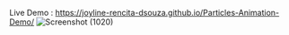 Live Demo :  https://joyline-rencita-dsouza.github.io/Particles-Animation-Demo/
![Screenshot (1020)](https://github.com/user-attachments/assets/9dc19ca0-cba5-469a-85b0-158aa7eb5417)
